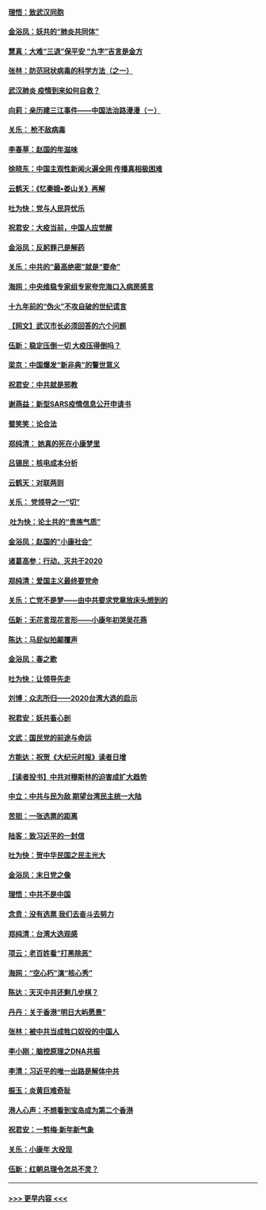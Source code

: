 #### [理悟：致武汉同胞](../pages/nsc993/n11831522.md?t=01301355) 
#### [金浴凤：妖共的“肺炎共同体”](../pages/nsc993/n11829448.md?t=01301355) 
#### [慧真：大难“三退”保平安 “九字”吉言是金方](../pages/nsc993/n11829501.md?t=01301355) 
#### [张林：防范冠状病毒的科学方法（之一）](../pages/nsc993/n11828618.md?t=01301355) 
#### [武汉肺炎 疫情到来如何自救？](../pages/nsc993/n11827632.md?t=01301355) 
#### [向莉：亲历建三江事件——中国法治路漫漫（ㄧ）](../pages/nsc993/n11827190.md?t=01301355) 
#### [关乐： 枪不敌病毒](../pages/nsc993/n11826746.md?t=01301355) 
#### [李春草：赵国的年滋味](../pages/nsc993/n11826321.md?t=01301355) 
#### [徐晓东：中国主观性新闻火遍全网 传播真相极困难](../pages/nsc993/n11826508.md?t=01301355) 
#### [云鹤天：《忆秦娥▪娄山关》再解](../pages/nsc993/n11824682.md?t=01301355) 
#### [吐为快：党与人民异忧乐](../pages/nsc993/n11824660.md?t=01301355) 
#### [祝君安：大疫当前，中国人应觉醒](../pages/nsc993/n11821946.md?t=01301355) 
#### [金浴凤：反躬罪己是解药](../pages/nsc993/n11820280.md?t=01301355) 
#### [关乐：中共的“最高绝密”就是“要命”](../pages/nsc993/n11816946.md?t=01301355) 
#### [海网：中央维稳专家组专家夸完海口入病房感言](../pages/nsc993/n11815138.md?t=01301355) 
#### [十九年前的“伪火”不攻自破的世纪谎言](../pages/nsc993/n11813238.md?t=01301355) 
#### [【网文】武汉市长必须回答的六个问题](../pages/nsc993/n11813848.md?t=01301355) 
#### [伍新：稳定压倒一切 大疫压得倒吗？](../pages/nsc993/n11812634.md?t=01301355) 
#### [梁京：中国爆发“新非典”的警世意义](../pages/nsc993/n11812554.md?t=01301355) 
#### [祝君安：中共就是邪教](../pages/nsc993/n11812431.md?t=01301355) 
#### [谢燕益：新型SARS疫情信息公开申请书](../pages/nsc993/n11808840.md?t=01301355) 
#### [蜀笑笑：论合法](../pages/nsc993/n11808064.md?t=01301355) 
#### [郑纯清： 她真的死在小康梦里](../pages/nsc993/n11806623.md?t=01301355) 
#### [吕锡民：核电成本分析](../pages/nsc993/n11806284.md?t=01301355) 
#### [云鹤天：对联两则](../pages/nsc993/n11805957.md?t=01301355) 
#### [关乐： 党领导之一“切”](../pages/nsc993/n11804505.md?t=01301355) 
#### [ 吐为快：论土共的“贵族气质”](../pages/nsc993/n11804490.md?t=01301355) 
#### [金浴凤：赵国的“小康社会”](../pages/nsc993/n11804452.md?t=01301355) 
#### [诸葛高参：行动，灭共于2020](../pages/nsc993/n11804120.md?t=01301355) 
#### [郑纯清：爱国主义最终要党命](../pages/nsc993/n11802197.md?t=01301355) 
#### [关乐：亡党不是梦——由中共要求党章放床头想到的](../pages/nsc993/n11802156.md?t=01301355) 
#### [伍新：无花言现花言形——小康年初哭吴花燕](../pages/nsc993/n11800044.md?t=01301355) 
#### [陈达：马屁似拍颠覆声](../pages/nsc993/n11800010.md?t=01301355) 
#### [金浴凤：春之歌](../pages/nsc993/n11797687.md?t=01301355) 
#### [吐为快：让领导先走](../pages/nsc993/n11797512.md?t=01301355) 
#### [刘博：众志所归——2020台湾大选的启示](../pages/nsc993/n11796878.md?t=01301355) 
#### [祝君安：妖共畜心剖](../pages/nsc993/n11794273.md?t=01301355) 
#### [文武：国民党的前途与命运](../pages/nsc993/n11794198.md?t=01301355) 
#### [方能达：祝贺《大纪元时报》读者日增](../pages/nsc993/n11793807.md?t=01301355) 
#### [【读者投书】中共对穆斯林的迫害成扩大趋势](../pages/nsc993/n11791371.md?t=01301355) 
#### [中立：中共与民为敌 期望台湾民主统一大陆](../pages/nsc993/n11790392.md?t=01301355) 
#### [苦胆：一张选票的距离](../pages/nsc993/n11788914.md?t=01301355) 
#### [陆客：致习近平的一封信](../pages/nsc993/n11788867.md?t=01301355) 
#### [吐为快：贺中华民国之民主光大](../pages/nsc993/n11788618.md?t=01301355) 
#### [金浴凤：末日党之像](../pages/nsc993/n11787475.md?t=01301355) 
#### [理悟：中共不是中国](../pages/nsc993/n11787463.md?t=01301355) 
#### [念贲：没有选票  我们去奋斗去努力](../pages/nsc993/n11787398.md?t=01301355) 
#### [郑纯清：台湾大选观感](../pages/nsc993/n11786210.md?t=01301355) 
#### [项云：老百姓看“打黑除恶”](../pages/nsc993/n11785398.md?t=01301355) 
#### [海网：“空心朽”演“核心秀”](../pages/nsc993/n11783874.md?t=01301355) 
#### [陈达：天灭中共还剩几步棋？](../pages/nsc993/n11783719.md?t=01301355) 
#### [丹丹：关于香港“明日大屿愿景”](../pages/nsc993/n11783273.md?t=01301355) 
#### [张林：被中共当成牲口奴役的中国人](../pages/nsc993/n11782397.md?t=01301355) 
#### [李小刚：脑控原理之DNA共振](../pages/nsc993/n11780962.md?t=01301355) 
#### [李清：习近平的唯一出路是解体中共](../pages/nsc993/n11780866.md?t=01301355) 
#### [振玉：炎黄巨难奇耻](../pages/nsc993/n11779632.md?t=01301355) 
#### [港人心声：不想看到宝岛成为第二个香港](../pages/nsc993/n11778817.md?t=01301355) 
#### [祝君安：一剪梅‧新年新气象](../pages/nsc993/n11776340.md?t=01301355) 
#### [关乐：小康年 大役现](../pages/nsc993/n11774213.md?t=01301355) 
#### [伍新：红朝总理令怎总不灵？](../pages/nsc993/n11770813.md?t=01301355) 

----
#### [ >>> 更早内容 <<< ](../indexes/nsc993-earlier.md)
